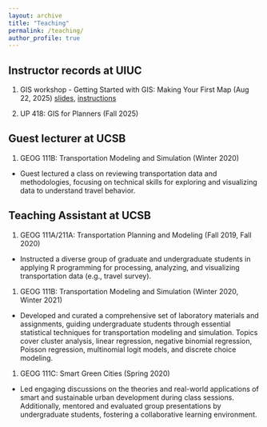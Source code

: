 ```yaml
---
layout: archive
title: "Teaching"
permalink: /teaching/
author_profile: true
---
```


## Instructor records at UIUC
1. GIS workshop - Getting Started with GIS: Making Your First Map (Aug 22, 2025) [slides](https://docs.google.com/presentation/d/1YZFsbdN3RS-DYvXvGsXfnWS27Ito02XBkfTi8F7_R-k/edit?usp=sharing), [instructions](https://docs.google.com/document/d/181ZP-P-LAVllb0q3dOdDbBNEaEgovKyb6ViMxEYALKo/edit?usp=sharing)

1. UP 418: GIS for Planners (Fall 2025)

## Guest lecturer at UCSB
1. GEOG 111B: Transportation Modeling and Simulation (Winter 2020)
- Guest lectured a class on reviewing transportation data and methodologies, focusing on technical skills for exploring and visualizing data to understand travel behavior.


## Teaching Assistant at UCSB

1. GEOG 111A/211A: Transportation Planning and Modeling (Fall 2019, Fall 2020)
- Instructed a diverse group of graduate and undergraduate students in applying R programming for processing, analyzing, and visualizing transportation data (e.g., travel survey).

1. GEOG 111B: Transportation Modeling and Simulation (Winter 2020, Winter 2021)
- Developed and curated a comprehensive set of laboratory materials and assignments, guiding undergraduate students through essential statistical techniques for transportation modeling and simulation. Topics cover cluster analysis, linear regression, negative binomial regression, Poisson regression, multinomial logit models, and discrete choice modeling.

1. GEOG 111C: Smart Green Cities (Spring 2020)
- Led engaging discussions on the theories and real-world applications of smart and sustainable urban development during class sessions. Additionally, mentored and evaluated group presentations by undergraduate students, fostering a collaborative learning environment. 